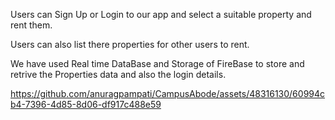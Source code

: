 Users can Sign Up or Login to our app and select a suitable property and rent them. 

Users can also list there properties for other users to rent.

We have used Real time DataBase and Storage of FireBase to store and retrive the Properties data and also the login details.


https://github.com/anuragpampati/CampusAbode/assets/48316130/60994cb4-7396-4d85-8d06-df917c488e59

